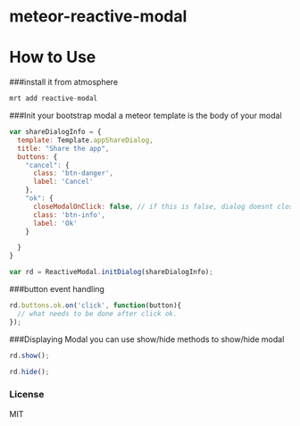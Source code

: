 meteor-reactive-modal
=====================

How to Use
=========
###install it from atmosphere


```js 
mrt add reactive-modal
```

###Init your bootstrap modal 
a meteor template is the body of your modal

```js
var shareDialogInfo = {
  template: Template.appShareDialog,
  title: "Share the app",
  buttons: {
    "cancel": {
      class: 'btn-danger',
      label: 'Cancel'
    },
    "ok": {
      closeModalOnClick: false, // if this is false, dialog doesnt close automatically on click
      class: 'btn-info',
      label: 'Ok'
    }

  }
}

var rd = ReactiveModal.initDialog(shareDialogInfo);
```

###button event handling
```js
rd.buttons.ok.on('click', function(button){
  // what needs to be done after click ok.
});
```

###Displaying Modal
you can use show/hide methods to show/hide modal
```js
rd.show();
```

```js
rd.hide();
```

### License
MIT







